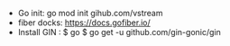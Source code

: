- Go init: go mod init gihub.com/vstream
- fiber docks: https://docs.gofiber.io/
- Install GIN : $ go $ go get -u github.com/gin-gonic/gin